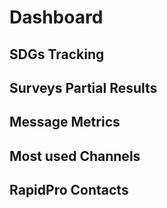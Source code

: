 # Dashboard

## SDGs Tracking

## Surveys Partial Results

## Message Metrics

## Most used Channels

## RapidPro Contacts
